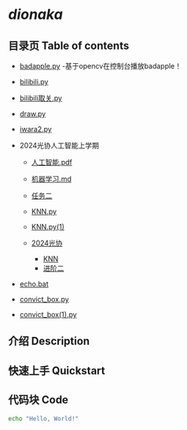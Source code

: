 # *dionaka*

## 目录页 Table of contents

- [badapple.py](badapple.py) 
  -基于opencv在控制台播放badapple！

- [bilibili.py](bilibili.py)

- [bilibili取关.py](bilibili取关.py)

- [draw.py](draw.py)

- [iwara2.py](iwara2.py)

- 2024光协人工智能上学期
  - [人工智能.pdf](人工智能.pdf)
  - [机器学习.md](机器学习.md)
  - [任务二](new.py)
  - [KNN.py](KNN.py)
  - [KNN.py(1)](KNN.py(1))
  - [2024光协](2024光协)
    
    - [KNN](2024光协/KNN)
    - [进阶二](2024光协/进阶二)
  
- [echo.bat](echo.bat)
- [convict_box.py](convict_box.py)
- [convict_box(1).py](convict_box(1).py)

## 介绍 Description




## 快速上手 Quickstart




## 代码块 Code
```bash
echo "Hello, World!"
